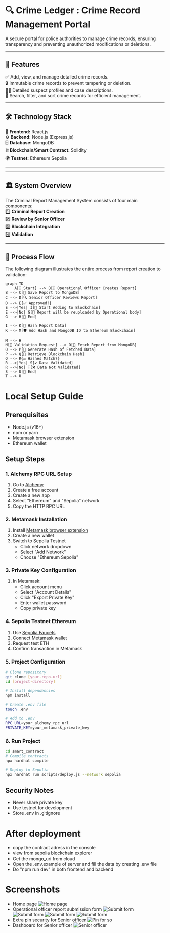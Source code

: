 # 🔍 Crime Ledger : Crime Record Management Portal  
A secure portal for police authorities to manage crime records, ensuring transparency and preventing unauthorized modifications or deletions.

---

## 🚀 Features  
✅ Add, view, and manage detailed crime records.  
🔒 Immutable crime records to prevent tampering or deletion.  
🕵️‍♂️ Detailed suspect profiles and case descriptions.  
🔎 Search, filter, and sort crime records for efficient management.  

---

## 🛠 Technology Stack  
🎨 **Frontend:** React.js  
⚙️ **Backend:** Node.js (Express.js)  
🗄 **Database:** MongoDB  
⛓ **Blockchain/Smart Contract:** Solidity  
🌍 **Testnet:** Ethereum Sepolia  

---


---

## 🏛 System Overview  

The Criminal Report Management System consists of four main components:  
1️⃣ **Criminal Report Creation**  
2️⃣ **Review by Senior Officer**  
3️⃣ **Blockchain Integration**  
4️⃣ **Validation**  

---

## 📜 Process Flow  

The following diagram illustrates the entire process from report creation to validation:  

```mermaid
graph TD
    A[📝 Start] --> B[👮 Operational Officer Creates Report] 
B --> C[💾 Save Report to MongoDB] 
C --> D[🔍 Senior Officer Reviews Report] 
D --> E{✅ Approved?} 
E -->|Yes| I[🔗 Start Adding to Blockchain] 
E -->|No| G[🔄 Report will be reuploaded by Operational body] 
G --> H[🏁 End] 
 
I --> K[🔑 Hash Report Data] 
K --> M[🛡 Add Hash and MongoDB ID to Ethereum Blockchain] 

M --> H 
N[🔎 Validation Request] --> O[📂 Fetch Report from MongoDB] 
O --> P[🔢 Generate Hash of Fetched Data] 
P --> Q[🔗 Retrieve Blockchain Hash] 
Q --> R{⚖ Hashes Match?} 
R -->|Yes| S[✔ Data Validated] 
R -->|No| T[❌ Data Not Validated] 
S --> U[🏁 End] 
T --> U
```
# Local Setup Guide

## Prerequisites
- Node.js (v16+)
- npm or yarn
- Metamask browser extension
- Ethereum wallet

## Setup Steps

### 1. Alchemy RPC URL Setup
1. Go to [Alchemy](https://www.alchemy.com/)
2. Create a free account
3. Create a new app
4. Select "Ethereum" and "Sepolia" network
5. Copy the HTTP RPC URL

### 2. Metamask Installation
1. Install [Metamask browser extension](https://metamask.io/download/)
2. Create a new wallet
3. Switch to Sepolia Testnet
   - Click network dropdown
   - Select "Add Network"
   - Choose "Ethereum Sepolia"

### 3. Private Key Configuration
1. In Metamask:
   - Click account menu
   - Select "Account Details"
   - Click "Export Private Key"
   - Enter wallet password
   - Copy private key

### 4. Sepolia Testnet Ethereum
1. Use [Sepolia Faucets](https://sepoliafaucet.com/)
2. Connect Metamask wallet
3. Request test ETH
4. Confirm transaction in Metamask

### 5. Project Configuration
```bash
# Clone repository
git clone [your-repo-url]
cd [project-directory]

# Install dependencies
npm install

# Create .env file
touch .env

# Add to .env
RPC_URL=your_alchemy_rpc_url
PRIVATE_KEY=your_metamask_private_key
```

### 6. Run Project
```bash
cd smart_contract
# Compile contracts
npx hardhat compile

# Deploy to Sepolia
npx hardhat run scripts/deploy.js --network sepolia
```

## Security Notes
- Never share private key
- Use testnet for development
- Store .env in .gitignore

# After deployment
- copy the contract adress in the console
- view from sepolia blockchain explorer
- Get the mongo_uri from cloud 
- Open the .env.example of server and fill the data by creating .env file
- Do "npm run dev" in both frontend and backend


# Screenshots 
- Home page
![Home page](./assests/homepage.jpeg)
- Operational officer report submission form
![Submit form](./assests/oo1.jpeg)
![Submit form](./assests/oo2.jpeg)
![Submit form](./assests/oo3.jpeg)
![Submit form](./assests/oo4.jpeg)
- Extra pin security for Senior officer
![Pin for so](assests/sopin.jpeg)
- Dashboard for Senior officer
![Senior officer](./assests/oodashboard.jpeg)
